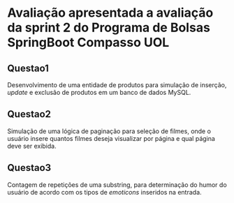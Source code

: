 # Avaliação apresentada a avaliação da sprint 2  do Programa de Bolsas SpringBoot Compasso UOL

## Questao1

Desenvolvimento de uma entidade de produtos para simulação de inserção, *update* e exclusão de produtos em um banco de dados MySQL.

## Questao2

Simulação de uma lógica de paginação para seleção de filmes, onde o usuário insere quantos filmes deseja visualizar por página e qual página deve ser exibida.

## Questao3

Contagem de repetições de uma substring, para determinação do humor do usuário de acordo com os tipos de *emoticons* inseridos na entrada.
